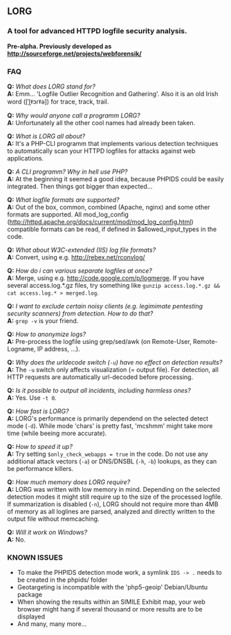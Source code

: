 ## LORG
### A tool for advanced HTTPD logfile security analysis.
**Pre-alpha. Previously developed as http://sourceforge.net/projects/webforensik/**

### FAQ

**Q:** _What does LORG stand for?_  
**A:** Emm... 'Logfile Outlier Recognition and Gathering'. Also it is an old Irish word ([ˈl̪ˠɔɾˠə]) for trace, track, trail.

**Q:** _Why would anyone call a programm LORG?_  
**A:** Unfortunately all the other cool names had already been taken.

**Q:** _What is LORG all about?_  
**A:** It's a PHP-CLI programm that implements various detection techniques to automatically scan your HTTPD logfiles for attacks against web applications.

**Q:** _A CLI programm? Why in hell use PHP?_  
**A:** At the beginning it seemed a good idea, because PHPIDS could be easily integrated. Then things got bigger than expected...

**Q:** _What logfile formats are supported?_  
**A:** Out of the box, common, combined (Apache, nginx) and some other formats are supported. All mod_log_config (http://httpd.apache.org/docs/current/mod/mod_log_config.html) compatible formats can be read, if defined in $allowed_input_types in the code.

**Q:** _What about W3C-extended (IIS) log file formats?_  
**A:** Convert, using e.g. http://rebex.net/rconvlog/

**Q:** _How do i can various separate logfiles at once?_  
**A:** Merge, using e.g. http://code.google.com/p/logmerge. If you have several access.log.*.gz files, try something like `gunzip access.log.*.gz && cat access.log.* > merged.log`.

**Q:** _I want to exclude certain noisy clients (e.g. legimimate pentesting security scanners) from detection. How to do that?_  
**A:** `grep -v` is your friend.

**Q:** _How to anonymize logs?_  
**A:** Pre-process the logfile using grep/sed/awk (on Remote-User, Remote-Logname, IP address, ...).

**Q:** _Why does the urldecode switch (`-u`) have no effect on detection results?_  
**A:** The `-u` switch only affects visualization (= output file). For detection, all HTTP requests are automatically url-decoded before processing.

**Q:** _Is it possible to output *all* incidents, including harmless ones?_  
**A:** Yes. Use `-t 0`.

**Q:** _How fast is LORG?_  
**A:** LORG's performance is primarily dependend on the selected detect mode (`-d`). While mode 'chars' is pretty fast, 'mcshmm' might take more time (while beeing more accurate).

**Q:** _How to speed it up?_  
**A:** Try setting `$only_check_webapps = true` in the code. Do not use any additional attack vectors (`-a`) or DNS/DNSBL (`-h`, `-b`) lookups, as they can be performance killers.

**Q:** _How much memory does LORG require?_  
**A:** LORG was written with low memory in mind. Depending on the selected detection modes it might still require up to the size of the processed logfile. If summarization is disabled (`-n`), LORG should not require more than 4MB of memory as all loglines are parsed, analyzed and directly written to the output file without memcaching.

**Q:** _Will it work on Windows?_  
**A:** No.


### KNOWN ISSUES

* To make the PHPIDS detection mode work, a symlink `IDS -> .` needs to be created in the phpids/ folder
* Geotargeting is incompatible with the 'php5-geoip' Debian/Ubuntu package
* When showing the results within an SIMILE Exhibit map, your web browser might hang if several thousand or more results are to be displayed
* And many, many more...
